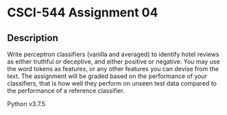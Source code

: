 # CSCI-544 Assignment 04

## Description

Write perceptron classifiers (vanilla and averaged) to identify hotel reviews as either truthful or deceptive, and either positive or negative. You may use the word tokens as features, or any other features you can devise from the text. The assignment will be graded based on the performance of your classifiers, that is how well they perform on unseen test data compared to the performance of a reference classifier.

Python v3.7.5